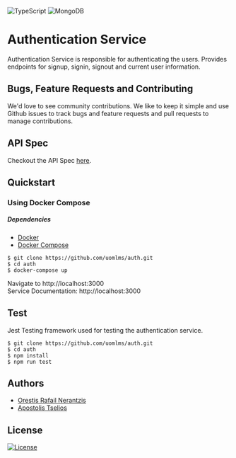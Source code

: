 ![TypeScript](https://img.shields.io/badge/typescript-%23007ACC.svg?style=for-the-badge&logo=typescript&logoColor=white)
![MongoDB](https://img.shields.io/badge/MongoDB-%234ea94b.svg?style=for-the-badge&logo=mongodb&logoColor=white)


# Authentication Service

Authentication Service is responsible for authenticating the users.
Provides endpoints for signup, signin, signout and current user information.

## Bugs, Feature Requests and Contributing
We'd love to see community contributions. We like to keep it simple and use Github issues to track bugs and feature requests and pull requests to manage contributions.

## API Spec
Checkout the API Spec [here](https://uomlms.github.io/auth).

## Quickstart

### Using Docker Compose

##### Dependencies

- [Docker](https://www.docker.com/)
- [Docker Compose](https://docs.docker.com/compose/)


```
$ git clone https://github.com/uomlms/auth.git
$ cd auth
$ docker-compose up
```

Navigate to http://localhost:3000<br>
Service Documentation: http://localhost:3000


## Test

Jest Testing framework used for testing the authentication service.

```
$ git clone https://github.com/uomlms/auth.git
$ cd auth
$ npm install
$ npm run test
```

## Authors

- [Orestis Rafail Nerantzis](https://github.com/OrestisNer)
- [Apostolis Tselios](https://github.com/apostolistselios)

## License
[![License](https://img.shields.io/badge/License-Apache%202.0-blue.svg)](https://opensource.org/licenses/Apache-2.0)